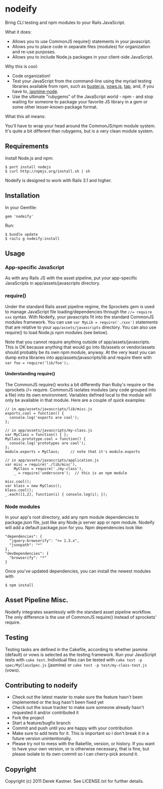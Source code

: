 # nodeify

Bring CLI testing and npm modules to your Rails JavaScript.

What it does:

* Allows you to use CommonJS require() statements in your javascript.
* Allows you to place code in separate files (modules) for organization and re-use purposes.
* Allows you to include Node.js packages in your client-side JavaScript.

Why this is cool:

* Code organization!
* Test your JavaScript from the command-line using the myriad testing libraries available from npm, such as [buster.js](http://busterjs.org), [vows.js](http://vowsjs.org), [tap](http://github.com/isaacs/node-tap), and, if you have to, [jasmine-node](http://github.com/mhevery/jasmine-node/).
* Use the ultimate "rubygems" of the JavaScript world - npm - and stop waiting for someone to package your favorite JS library in a gem or some other lesser-known package format.

What this all means:

You'll have to wrap your head around the CommonJS/npm module system. It's quite a bit different than rubygems, but is a very clean module system.

## Requirements

Install Node.js and npm:

    $ port install nodejs
    $ curl http://npmjs.org/install.sh | sh

Nodeify is designed to work with Rails 3.1 and higher.

## Installation

In your Gemfile:

    gem 'nodeify'

Run:

    $ bundle update
    $ rails g nodeify:install

## Usage

### App-specific JavaScript

As with any Rails JS with the asset pipeline, put your app-specific JavaScripts in app/assets/javascripts directory.

### require()

Under the standard Rails asset pipeline regime, the Sprockets gem is used to manage JavaScript file loading/dependencies through the `//= require xxx` syntax. With Nodeify, your javascripts fit into the standard CommonJS modules framework. You can use `var MyLib = require('./xxx')` statements that are relative to your `app/assets/javascripts` directory. You can also use require() to load Node.js npm modules (see below).

Note that you cannot require anything outside of app/assets/javascripts. This is OK because anything that would go into lib/assets or vendor/assets should probably be its own npm module, anyway. At the very least you can dump extra libraries into app/assets/javascripts/lib and require them with `var foo = require('lib/foo');`.

#### Understanding require()

The CommonJS require() works a bit differently than Ruby's require or the sprockets //= require. CommonJS isolates modules (any code grouped into a file) into its own environment. Variables defined local to the module will only be available in that module. Here are a couple of quick examples:

    // in app/assets/javascripts/lib/misc.js
    exports.cool = function() {
      console.log('exports are cool');
    };

    // in app/assets/javascripts/my-class.js
    var MyClass = function() { };
    MyClass.prototype.cool = function() {
      console.log('prototypes are cool');
    };
    module.exports = MyClass;     // note that it's module.exports

    // in app/assets/javascripts/application.js
    var misc = require('./lib/misc'),
        MyClass = require('./my-class'),
        _ = require('underscore');  // this is an npm module

    misc.cool();
    var klass = new MyClass();
    klass.cool();
    _.each([1,2], function(i) { console.log(i); });


### Node modules

In your app's root directory, add any npm module dependencies to package.json file, just like any Node.js server app or npm module. Nodeify will add a default package.json for you. Npm dependencies look like:

    "dependencies": {
      "jquery-browserify": ">= 1.3.x",
      "jsonpath": "*"
    },
    "devDependencies": {
      "browserify": "*"
    }

Once you've updated dependencies, you can install the newest modules with

    $ npm install

## Asset Pipeline Misc.

Nodeify integrates seamlessly with the standard asset pipeline workflow. The only difference is the use of CommonJS require() instead of sprockets' require.

## Testing

Testing tasks are defined in the Cakefile, according to whether jasmine (default) or vows is selected as the testing framework. Run your JavaScript tests with `cake test`. Individual files can be tested with `cake test -p spec/MyClassSpec.js` (jasmine) or `cake test -p test/my-class-test.js` (vows).

## Contributing to nodeify
 
* Check out the latest master to make sure the feature hasn't been implemented or the bug hasn't been fixed yet
* Check out the issue tracker to make sure someone already hasn't requested it and/or contributed it
* Fork the project
* Start a feature/bugfix branch
* Commit and push until you are happy with your contribution
* Make sure to add tests for it. This is important so I don't break it in a future version unintentionally.
* Please try not to mess with the Rakefile, version, or history. If you want to have your own version, or is otherwise necessary, that is fine, but please isolate to its own commit so I can cherry-pick around it.

## Copyright

Copyright (c) 2011 Derek Kastner. See LICENSE.txt for
further details.

